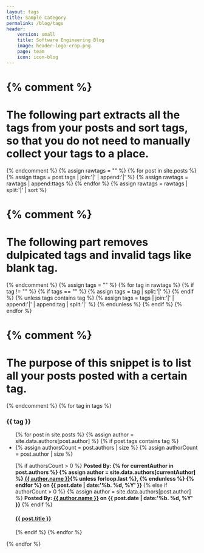 ```yaml
---
layout: tags
title: Sample Category
permalink: /blog/tags
header:
    version: small
    title: Software Engineering Blog
    image: header-logo-crop.png
    page: team
    icon: icon-blog
---
```



{% comment %}
=======================
The following part extracts all the tags from your posts and sort tags, so that you do not need to manually collect your tags to a place.
=======================
{% endcomment %}
{% assign rawtags = "" %}
{% for post in site.posts %}
  {% assign ttags = post.tags | join:'|' | append:'|' %}
  {% assign rawtags = rawtags | append:ttags %}
{% endfor %}
{% assign rawtags = rawtags | split:'|' | sort %}

{% comment %}
=======================
The following part removes dulpicated tags and invalid tags like blank tag.
=======================
{% endcomment %}
{% assign tags = "" %}
{% for tag in rawtags %}
  {% if tag != "" %}
    {% if tags == "" %}
      {% assign tags = tag | split:'|' %}
    {% endif %}
    {% unless tags contains tag %}
      {% assign tags = tags | join:'|' | append:'|' | append:tag | split:'|' %}
    {% endunless %}
  {% endif %}
{% endfor %}


{% comment %}
=======================
The purpose of this snippet is to list all your posts posted with a certain tag.
=======================
{% endcomment %}
{% for tag in tags %}
### {{ tag }}
  <div class="results">
    <ul class="no-bullet tags-list">
      {% for post in site.posts %}
        {% assign author = site.data.authors[post.author] %}
        {% if post.tags contains tag %}
        <li class="blog_teaser">
          {% assign authorsCount = post.authors | size %}
          {% assign authorCount = post.author | size %}
          <p class="post-author">
          {% if authorsCount > 0 %}            
              <strong>Posted By:
              {% for currentAuthor in post.authors %}
                {% assign author = site.data.authors[currentAuthor] %}
                <a href="{{ site.baseurl }}/blog/category/{{ currentAuthor }}">{{ author.name }}</a>{% unless forloop.last %}, {% endunless %}
              {% endfor %}
              on {{ post.date | date:'%b. %d, %Y' }}
              </strong>
          {% else if authorCount > 0 %}
            {% assign author = site.data.authors[post.author] %}
            <strong>Posted By: <a href="{{site.baseurl}}/blog/category/{{post.author}}">{{ author.name }}</a> on {{ post.date | date:'%b. %d, %Y' }}</strong>
          {% endif %}
          </p>
          <h4 class="post-title">
            <a href="{{ post.url }}">{{ post.title }}</a>
          </h4>
        </li>
        {% endif %}
      {% endfor %}
    </ul>
  </div>
{% endfor %}
